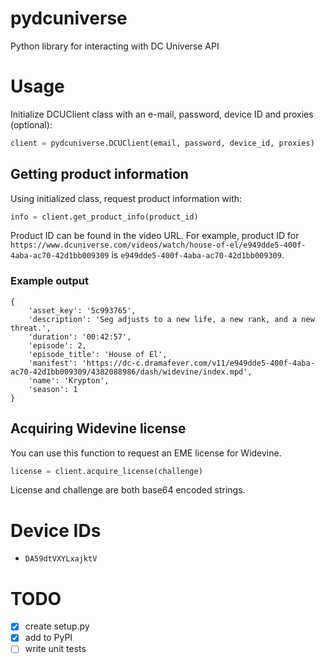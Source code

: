 # pydcuniverse
Python library for interacting with DC Universe API

# Usage

Initialize DCUClient class with an e-mail, password, device ID and proxies (optional):

```python
client = pydcuniverse.DCUClient(email, password, device_id, proxies)
```

## Getting product information

Using initialized class, request product information with:

```python
info = client.get_product_info(product_id)
```

Product ID can be found in the video URL. 
For example, product ID for `https://www.dcuniverse.com/videos/watch/house-of-el/e949dde5-400f-4aba-ac70-42d1bb009309` is `e949dde5-400f-4aba-ac70-42d1bb009309`.

### Example output
```
{
    'asset_key': '5c993765',
    'description': 'Seg adjusts to a new life, a new rank, and a new threat.',
    'duration': '00:42:57',
    'episode': 2,
    'episode_title': 'House of El',
    'manifest': 'https://dc-c.dramafever.com/v11/e949dde5-400f-4aba-ac70-42d1bb009309/4382088986/dash/widevine/index.mpd',
    'name': 'Krypton',
    'season': 1
}
```

## Acquiring Widevine license

You can use this function to request an EME license for Widevine.

```python
license = client.acquire_license(challenge)
```

License and challenge are both base64 encoded strings.

# Device IDs
- `DA59dtVXYLxajktV`

# TODO
- [X] create setup.py
- [X] add to PyPI
- [ ] write unit tests
